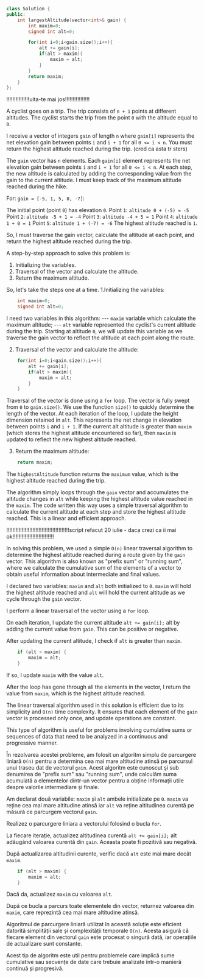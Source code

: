 ```cpp
class Solution {
public:
    int largestAltitude(vector<int>& gain) {
        int maxim=0;    
        signed int alt=0;

        for(int i=0;i<gain.size();i++){
            alt += gain[i];
            if(alt > maxim){
                maxim = alt;
            }
        }
        return maxim;
    }
};
```
!!!!!!!!!!!!!!!uita-te mai jos!!!!!!!!!!!!!!!!


A cyclist goes on a trip. The trip consists of `n + 1` points at different altitudes. The cyclist starts the trip from the point `0` with the altitude equal to `0`.

I receive a vector of integers `gain` of length `n` where `gain[i]` represents the net elevation gain between points `i` and `i + 1` for all `0 <= i < n`. You must return the highest altitude reached during the trip. (cred ca asta tr sters)

The `gain` vector has `n` elements. Each `gain[i]` element represents the net elevation gain between points `i` and `i + 1` for all `0 <= i < n`.
At each step, the new altitude is calculated by adding the corresponding value from the gain to the current altitude.
I must keep track of the maximum altitude reached during the hike.

For: `gain = [-5, 1, 5, 0, -7]`:

The initial point (point `0`) has elevation `0`.
Point `1`: `altitude 0 + (-5) = -5`
Point `2`: `altitude -5 + 1 = -4`
Point `3`: `altitude -4 + 5 = 1`
Point `4`: `altitude 1 + 0 = 1`
Point `5`: `altitude 1 + (-7) = -6`
The highest altitude reached is `1`.

So, I must traverse the gain vector, calculate the altitude at each point, and return the highest altitude reached during the trip.


A step-by-step approach to solve this problem is:
1. Initializing the variables.
2. Traversal of the vector and calculate the altitude.
3. Return the maximum altitude.

So, let's take the steps one at a time.
1.Initializing the variables:
```cpp
    int maxim=0;
    signed int alt=0;
```
I need two variables in this algorithm:
--- `maxim` variable which calculate the maximum altitude;
--- `alt` variable represented the cyclist's current altitude during the trip. Starting at altitude `0`, we will update this variable as we traverse the gain vector to reflect the altitude at each point along the route.

2. Traversal of the vector and calculate the altitude:

```cpp
    for(int i=0;i<gain.size();i++){
        alt += gain[i];
        if(alt > maxim){
            maxim = alt;
        }
    }

```

Traversal of the vector is done using a `for` loop.
The vector is fully swept from `0` to `gain.size()`. We use the function `size()` to quickly determine the length of the vector.
At each iteration of the loop, I update the height dimension retained in `alt`. This represents the net change in elevation between points `i` and `i + 1`.
If the current alt altitude is greater than `maxim` (which stores the highest altitude encountered so far), then `maxim` is updated to reflect the new highest altitude reached.

3. Return the maximum altitude:
```cpp
    return maxim;
```
The `highestAltitude` function returns the `maximum` value, which is the highest altitude reached during the trip.

The algorithm simply loops through the `gain` vector and accumulates the altitude changes in `alt` while keeping the highest altitude value reached in the `maxim`.
The code written this way uses a simple traversal algorithm to calculate the current altitude at each step and store the highest altitude reached. This is a linear and efficient approach.

!!!!!!!!!!!!!!!!!!!!!!!!!!!!!!!!!!!!!!!!!script refacut 20 iulie - daca crezi ca ii mai ok!!!!!!!!!!!!!!!!!!!!!!!!!!!

In solving this problem, we used a simple `O(n)` linear traversal algorithm to determine the highest altitude reached during a route given by the `gain` vector. This algorithm is also known as "prefix sum" or "running sum", where we calculate the cumulative sum of the elements of a vector to obtain useful information about intermediate and final values.

I declared two variables: `maxim` and `alt` both initialized to `0`. `maxim` will hold the highest altitude reached and `alt` will hold the current altitude as we cycle through the `gain` vector.

I perform a linear traversal of the vector using a `for` loop.

On each iteration, I update the current altitude `alt += gain[i];` alt by adding the current value from `gain`. This can be positive or negative.

After updating the current altitude, I check if `alt` is greater than `maxim`.

```cpp
    if (alt > maxim) {
        maxim = alt;
    }

```

If so, I update `maxim` with the value `alt`.

After the loop has gone through all the elements in the vector, I return the value from `maxim`, which is the highest altitude reached.

The linear traversal algorithm used in this solution is efficient due to its simplicity and `O(n)` time complexity. It ensures that each element of the `gain` vector is processed only once, and update operations are constant.

This type of algorithm is useful for problems involving cumulative sums or sequences of data that need to be analyzed in a continuous and progressive manner.





În rezolvarea acestei probleme, am folosit un algoritm simplu de parcurgere liniară `O(n)` pentru a determina cea mai mare altitudine atinsă pe parcursul unui traseu dat de vectorul `gain`. Acest algoritm este cunoscut și sub denumirea de "prefix sum" sau "running sum", unde calculăm suma acumulată a elementelor dintr-un vector pentru a obține informații utile despre valorile intermediare și finale.

Am declarat două variabile: `maxim` și `alt` ambele initializate pe `0`. `maxim` va reține cea mai mare altitudine atinsă iar `alt` va reține altitudinea curentă pe măsură ce parcurgem vectorul `gain`.

Realizez o parcurgere liniara a vectorului folosind o bucla `for`.

La fiecare iterație, actualizez altitudinea curentă `alt += gain[i];` alt adăugând valoarea curentă din `gain`. Aceasta poate fi pozitivă sau negativă.

După actualizarea altitudinii curente, verific dacă `alt` este mai mare decât `maxim`. 

```cpp 
    if (alt > maxim) {
        maxim = alt;
    }

```

Dacă da, actualizez `maxim` cu valoarea `alt`.

După ce bucla a parcurs toate elementele din vector, returnez valoarea din `maxim`, care reprezintă cea mai mare altitudine atinsă.

Algoritmul de parcurgere liniară utilizat în această soluție este eficient datorită simplității sale și complexității temporale `O(n)`. Acesta asigură că fiecare element din vectorul `gain` este procesat o singură dată, iar operațiile de actualizare sunt constante.

Acest tip de algoritm este util pentru problemele care implică sume cumulative sau secvențe de date care trebuie analizate într-o manieră continuă și progresivă.